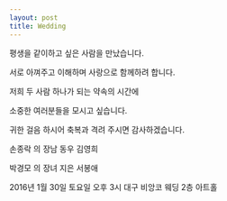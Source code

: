 ```yaml
---
layout: post
title: Wedding
---
```


평생을 같이하고 싶은 사람을 만났습니다.

서로 아껴주고 이해하며 사랑으로 함께하려 합니다.

저희 두 사람 하나가 되는 약속의 시간에

소중한 여러분들을 모시고 싶습니다.

귀한 걸음 하시어 축복과 격려 주시면 감사하겠습니다.

손종락
            의 장남  동우
김영희


박경모
            의 장녀  지은
서봉애


2016년 1월 30일 토요일 오후 3시
대구 비앙코 웨딩 2층 아트홀


